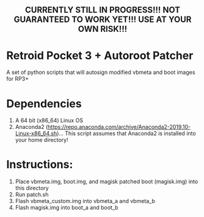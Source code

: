 ## <center>CURRENTLY STILL IN PROGRESS!!! NOT GUARANTEED TO WORK YET!!! USE AT YOUR OWN RISK!!!</center>

# Retroid Pocket 3 + Autoroot Patcher
A set of python scripts that will autosign modified vbmeta and boot images for RP3+  

# Dependencies
 1. A 64 bit (x86_64) Linux OS
 2. Anaconda2 (https://repo.anaconda.com/archive/Anaconda2-2019.10-Linux-x86_64.sh)... This script assumes that Anaconda2 is installed into your home directory!

# Instructions:
1. Place vbmeta.img, boot.img, and magisk patched boot (magisk.img) into this directory
2. Run patch.sh
3. Flash vbmeta_custom.img into vbmeta_a and vbmeta_b
4. Flash magisk.img into boot_a and boot_b
